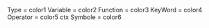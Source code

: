 Type = color1
Variable = color2
Function = color3
KeyWord = color4
Operator = color5
ctx Symbole = color6
